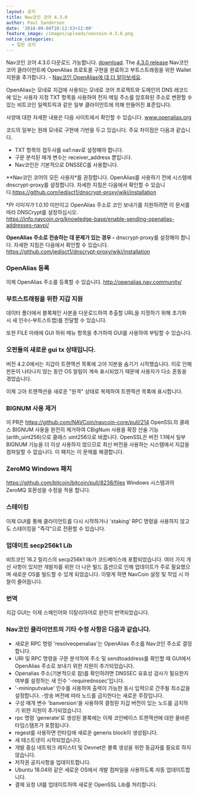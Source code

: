 ```yaml
---
layout: 공지
title: Nav코인 코어 4.3.0
author: Paul Sanderson
date: '2018-09-04T10:12:53+12:00'
feature_image: /images/uploads/navcoin-4.3.0.png
notice_categories:
  - 일반 공지
---
```

Nav코인 코어 4.3.0 다운로드 가능합니다. [download](https://navcoin.org/wallets). The [4.3.0 release](https://github.com/NAVCoin/navcoin-core/releases/tag/4.3.0) Nav코인 코어 클라이언트에 OpenAlias 프로토콜 구현을 완료하고 부트스트래핑을 위한 Wallet 지원을 추가합니다. - [Nav코인 OpenAlias에 대 더 알아보세요](https://navhub.org/news/2018-09-03-open-alias/).
<!--more-->

OpenAlias는 모네로 지갑에 사용되는 모네로 코어 프로젝트와 도메인의 DNS 레코드에 있는 사용자 지정 TXT 항목을 사용하여 전자 메일 주소를 암호화된 주소로 변환할 수 있는 비트코인 일렉트릭과 같은 일부 클라이언트에 의해 만들어진 표준입니다.

사양에 대한 자세한 내용은 다음 사이트에서 확인할 수 있습니다. www.openalias.org

코드의 일부는 원래 모네로 구현에 기반을 두고 있습니다. 주요 차이점은 다음과 같습니다.

* TXT 항목의 접두사를 oa1:nav로 설정해야 합니다.
* 구문 분석된 매개 변수는 receiver_address 뿐입니다.
* Nav코인은 기본적으로 DNSSEC를 사용합니다.

**Nav코인 코어의 모든 사용자*를 권장합니다. OpenAlias를 사용하기 전에 시스템에 dnscrypt-proxy를 설정합니다. 자세한 지침은 다음에서 확인할 수 있습니다.<https://github.com/jedisct1/dnscrypt-proxy/wiki/installation>

**PI 이미지가 1.0.10* 미만이고 OpenAlias 주소로 코인 보내기를 지원하려면 이 문서를 따라 DNSCrypt를 설정하십시오. \
<https://info.navcoin.org/knowledge-base/enable-sending-openalias-addresses-navpi/>

**OpenAlias 주소로 전송하는 데 문제가 있는 경우 -** dnscrypt-proxy를 설정해야 합니다. 자세한 지침은 다음에서 확인할 수 있습니다. <https://github.com/jedisct1/dnscrypt-proxy/wiki/installation>

### OpenAlias 등록

이제 OpenAlias 주소를 등록할 수 있습니다. <http://openalias.nav.community/>

### 부트스트래핑을 위한 지갑 지원

데이터 폴더에서 블록체인 사본을 다운로드하여 추출할 URL을 지정하기 위해 초기화 시 새 인수(-부트스트랩)를 전달할 수 있습니다.

또한 FILE 아래에 GUI 하위 메뉴 항목을 추가하여 GUI를 사용하여 부팅할 수 있습니다.

### 오펀들의 새로운 gui tx 상태입니다.

버전 4.2.0에서는 지갑이 트랜잭션 목록에 고아 지분을 숨기기 시작했습니다. 이로 인해 판돈이 나타나지 않는 동안 OS 알림이 계속 표시되었기 때문에 사용자가 다소 혼동을 겪었습니다.

이제 고아 트랜잭션을 새로운 "원격" 상태로 복제하여 트랜잭션 목록에 표시합니다.

### BIGNUM 사용 제거

이 PR은 https://github.com/NAVCoin/navcoin-core/pull/214 OpenSSL의 클래스 BIGNUM 사용을 완전히 제거하여 CBigNum 사용을 확장 산술 기능(arith_uint256)으로 클래스 uint256으로 바꿉니다. OpenSSL은 버전 1.1에서 일부 BIGNUM 기능을 더 이상 사용하지 않으므로 최신 버전을 사용하는 시스템에서 지갑을 컴파일할 수 없습니다. 이 패치는 이 문제를 해결합니다.

### ZeroMQ Windows 패치

 <https://github.com/bitcoin/bitcoin/pull/8238/files> Windows 시스템과의 ZeroMQ 호환성을 수정을 적용 합니다.

### 스테이킹

이제 GUI를 통해 클라이언트를 다시 시작하거나 'staking' RPC 명령을 사용하지 않고도 스테이킹을 "즉각"으로 전환할 수 있습니다.

### 업데이트 secp256k1 Lib

비트코인 16.2 릴리스의 secp256k1 lib가 코드베이스에 포함되었습니다. 여러 가지 개선 사항이 있지만 개발자를 위한 더 나은 빌드 옵션으로 인해 업데이트가 주로 필요했으며 새로운 OS를 빌드할 수 있게 되었습니다. 이렇게 하면 NavCoin 설정 및 작업 시 마찰이 줄어듭니다.

### 번역

지갑 GUI는 이제 스페인어와 이탈리아어로 완전히 번역되었습니다.

### Nav코인 클라이언트의 기타 수정 사항은 다음과 같습니다.

* 새로운 RPC 명령 'resolveopenalias'는 OpenAlias 주소를 Nav코인 주소로 결정합니다.
* URI 및 RPC 명령을 구문 분석하여 주소 및 sendtoaddress를 확인할 때 GUI에서 OpenAlias 주소로 보내기 위한 지원이 추가되었습니다.
* Openalias 주소(기본적으로 참)를 확인하려면 DNSSEC 유효성 검사가 필요한지 여부를 설정하는 새 인수 '-requirednssec'입니다.
* '-mininputvalue' 인수를 사용하여 출력이 가능한 동시 입력으로 간주될 최소값을 설정합니다.
-방송 버전에 따라 노드를 금지한다는 새로운 주장입니다.
* 구성 매개 변수 'banversion'을 사용하여 결정된 지갑 버전이 있는 노드를 금지하기 위한 지원이 추가되었습니다.
* rpc 명령 'generate'로 생성된 블록에는 이제 코인베이스 트랜잭션에 대한 올바른 타임스탬프가 포함됩니다.
* regest를 사용하면 런타임에 새로운 generis block이 생성됩니다.
* 새 테스트넷이 시작되었습니다.
* 개발 중심 네트워크 레지스터 및 Devnet은 블록 생성을 위한 동급자를 필요로 하지 않습니다.
* 저작권 공지사항을 업데이트합니다.
* Ubuntu 18.04와 같은 새로운 OS에서 개발 컴파일을 사용하도록 자동 업데이트합니다.
* 결제 요청 UI를 업데이트하여 새로운 OpenSSL Lib를 처리합니다.
